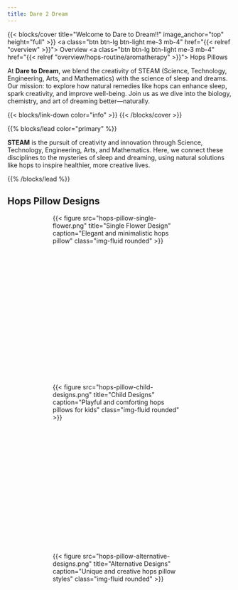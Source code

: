 ```yaml
---
title: Dare 2 Dream
---
```


{{< blocks/cover title="Welcome to Dare to Dream!!" image_anchor="top" height="full" >}}
<a class="btn btn-lg btn-light me-3 mb-4" href="{{< relref "overview" >}}">
  <i class="fas fa-arrow-alt-circle-left ms-2"></i> Overview
</a>
<a class="btn btn-lg btn-light me-3 mb-4" href="{{< relref "overview/hops-routine/aromatherapy" >}}">
  Hops Pillows <i class="fas fa-arrow-alt-circle-right ms-2 "></i>
</a>
<p class="lead mt-5">
  At <strong>Dare to Dream</strong>, we blend the creativity of STEAM (Science, Technology, Engineering, Arts, and Mathematics) with the science of sleep and dreams. Our mission: to explore how natural remedies like hops can enhance sleep, spark creativity, and improve well-being. Join us as we dive into the biology, chemistry, and art of dreaming better—naturally.
</p>
{{< blocks/link-down color="info" >}}
{{< /blocks/cover >}}

{{% blocks/lead color="primary" %}}
<p>
  <strong>STEAM</strong> is the pursuit of creativity and innovation through Science, Technology, Engineering, Arts, and Mathematics. Here, we connect these disciplines to the mysteries of sleep and dreaming, using natural solutions like hops to inspire healthier, more creative lives.
</p>
{{% /blocks/lead %}}

## Hops Pillow Designs

<style>
.image-container {
  width: 300px;
  height: 300px;
  margin: 0 auto;
  margin-bottom: 80px;  /* Added buffer space */
}
.image-container img {
  width: 100%;
  height: 100%;
  object-fit: cover;
}
</style>

<div class="row">
  <div class="col-md-4 text-center mb-4">
    <div class="image-container">
      {{< figure src="hops-pillow-single-flower.png" title="Single Flower Design" caption="Elegant and minimalistic hops pillow" class="img-fluid rounded" >}}
    </div>
  </div>
  <div class="col-md-4 text-center mb-4">
    <div class="image-container">
      {{< figure src="hops-pillow-child-designs.png" title="Child Designs" caption="Playful and comforting hops pillows for kids" class="img-fluid rounded" >}}
    </div>
  </div>
  <div class="col-md-4 text-center mb-4">
    <div class="image-container">
      {{< figure src="hops-pillow-alternative-designs.png" title="Alternative Designs" caption="Unique and creative hops pillow styles" class="img-fluid rounded" >}}
    </div>
  </div>
</div>